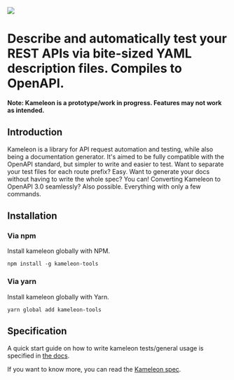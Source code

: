 ![](https://i.imgur.com/OCPGagi.png)

# Describe and automatically test your REST APIs via bite-sized YAML description files. Compiles to OpenAPI.

__Note: Kameleon is a prototype/work in progress. Features may not work as intended.__

## Introduction

Kameleon is a library for API request automation and testing, while also being a documentation generator. It's aimed to be fully compatible with the OpenAPI standard, but simpler to write and easier to test. Want to separate your test files for each route prefix? Easy. Want to generate your docs without having to write the whole spec? You can! Converting Kameleon to OpenAPI 3.0 seamlessly? Also possible. Everything with only a few commands.

## Installation

### Via npm

Install kameleon globally with NPM.

``npm install -g kameleon-tools``

### Via yarn

Install kameleon globally with Yarn.

``yarn global add kameleon-tools``

## Specification

A quick start guide on how to write kameleon tests/general usage is specified in [the docs]().

If you want to know more, you can read the [Kameleon spec]().